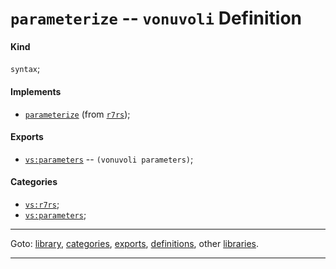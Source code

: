 

<a id='definition__vonuvoli__parameterize'></a>

# `parameterize` -- `vonuvoli` Definition


<a id='definition__vonuvoli__parameterize__kind'></a>

#### Kind

`syntax`;


<a id='definition__vonuvoli__parameterize__implements'></a>

#### Implements

 * [`parameterize`](../../r7rs/definitions/parameterize.md#definition__r7rs__parameterize) (from [`r7rs`](../../r7rs/_index.md#library__r7rs));


<a id='definition__vonuvoli__parameterize__exports'></a>

#### Exports

 * [`vs:parameters`](../../vonuvoli/exports/vs_3a_parameters.md#export__vonuvoli__vs_3a_parameters) -- `(vonuvoli parameters)`;


<a id='definition__vonuvoli__parameterize__categories'></a>

#### Categories

 * [`vs:r7rs`](../../vonuvoli/categories/vs_3a_r7rs.md#category__vonuvoli__vs_3a_r7rs);
 * [`vs:parameters`](../../vonuvoli/categories/vs_3a_parameters.md#category__vonuvoli__vs_3a_parameters);

----

Goto: [library](../../vonuvoli/_index.md#library__vonuvoli), [categories](../../vonuvoli/categories/_index.md#toc__vonuvoli__categories), [exports](../../vonuvoli/exports/_index.md#toc__vonuvoli__exports), [definitions](../../vonuvoli/definitions/_index.md#toc__vonuvoli__definitions), other [libraries](../../_libraries.md#toc__libraries).

----

